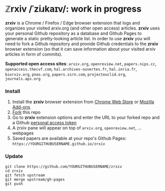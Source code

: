 # ℤrxiv /ˈziɹkaɪv/: work in progress
**zrxiv** is a Chrome / Firefox / Edge browser extension that logs and organizes your visited arxiv.org (and other open access) articles. **zrxiv** uses your personal Github repository as a database and Github Pages to generate a static pretty-looking article list. In order to use **zrxiv** you will need to fork a Github repository and provide Github credentials to the **zrxiv** browser extension (so that it can save information about your visited arxiv articles in form of commits).

**Supported open access sites**: `arxiv.org`, `openreview.net`, `papers.nips.cc`, `openaccess.thecvf.com`, `hal.archives-ouvertes.fr`, `hal.inria.fr`, `biorxiv.org`, `pnas.org`, `papers.ssrn.com`, `projecteuclid.org`, `journals.aps.org`

### Install
1. Install the **zrxiv** browser extension from [Chrome Web Store](https://chrome.google.com/webstore/detail/oleagdnnlndgacibahnhoedjlcdlicoo/publish-accepted?authuser=0&hl=en-US) or [Mozilla Add-ons](https://addons.mozilla.org/en-US/firefox/addon/zrxiv/)
2. [Fork](https://github.com/zrxiv/zrxiv/fork) this repo
3. Go to **zrxiv** extension options and enter the URL to your forked repo and a Github [personal access token](https://github.com/settings/tokens)
4. A zrxiv pane will appear on top of `arxiv.org`, `openreview.net`, ... webpages
5. Saved papers are available at your repo's Github Pages: `https://YOURGITHUBUSERNAME.github.io/zrxiv`

### Update
```shell
git clone https://github.com/YOURGITHUBUSERNAME/zrxiv
cd zrxiv
git fetch upstream
git merge upstream/gh-pages
git push
```
